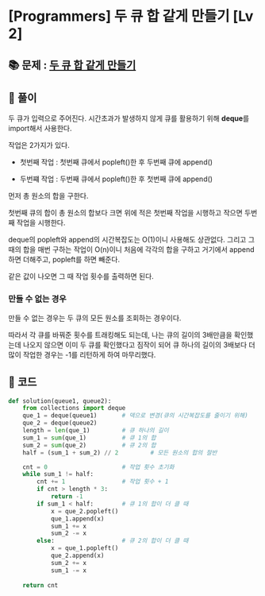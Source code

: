 # [Programmers] 두 큐 합 같게 만들기 [Lv 2]

## 📚 문제 : [두 큐 합 같게 만들기](https://school.programmers.co.kr/learn/courses/30/lessons/118667)

## 📖 풀이

두 큐가 입력으로 주어진다. 시간초과가 발생하지 않게 큐를 활용하기 위해 **deque**를 import해서 사용한다.

작업은 2가지가 있다.

- 첫번째 작업 : 첫번째 큐에서 popleft()한 후 두번째 큐에 append()

- 두번쨰 작업 : 두번째 큐에서 popleft()한 후 첫번째 큐에 append()

먼저 총 원소의 합을 구한다.

첫번째 큐의 합이 총 원소의 합보다 크면 위에 적은 첫번째 작업을 시행하고 작으면 두번째 작업을 시행한다.

deque의 popleft와 append의 시간복잡도는 O(1)이니 사용해도 상관없다. 그리고 그 때의 합을 매번 구하는 작업이 O(n)이니 처음에 각각의 합을 구하고 거기에서 append하면 더해주고, popleft를 하면 빼준다.

같은 값이 나오면 그 때 작업 횟수를 출력하면 된다.

### 만들 수 없는 경우

만들 수 없는 경우는 두 큐의 모든 원소를 조회하는 경우이다.

따라서 각 큐를 바꿔준 횟수를 트래킹해도 되는데, 나는 큐의 길이의 3배만큼을 확인했는데 나오지 않으면 이미 두 큐를 확인했다고 짐작이 되어 큐 하나의 길이의 3배보다 더 많이 작업한 경우는 -1를 리턴하게 하여 마무리했다.

## 📒 코드

```python
def solution(queue1, queue2):
    from collections import deque
    que_1 = deque(queue1)       # 덱으로 변경(큐의 시간복잡도를 줄이기 위해)
    que_2 = deque(queue2)
    length = len(que_1)         # 큐 하나의 길이
    sum_1 = sum(que_1)          # 큐 1의 합
    sum_2 = sum(que_2)          # 큐 2의 합
    half = (sum_1 + sum_2) // 2         # 모든 원소의 합의 절반

    cnt = 0                     # 작업 횟수 초기화
    while sum_1 != half:
        cnt += 1                # 작업 횟수 + 1
        if cnt > length * 3:
            return -1
        if sum_1 < half:        # 큐 1의 합이 더 클 때
            x = que_2.popleft()
            que_1.append(x)
            sum_1 += x
            sum_2 -= x
        else:                   # 큐 2의 합이 더 클 때
            x = que_1.popleft()
            que_2.append(x)
            sum_2 += x
            sum_1 -= x
    
    return cnt
```

